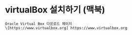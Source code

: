 # virtualBox 설치하기 (맥북)
~~~
Oracle Virtual Box 다운로드 페이지
\[https://www.virtualbox.org] https://www.virtualbox.org
~~~

